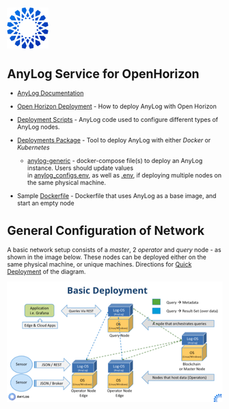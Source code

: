 ![AnyLog Logo](imgs/anylog_logo.png)
# AnyLog Service for  OpenHorizon  

* [AnyLog Documentation](https://github.com/AnyLog-co/documentation)

* [Open Horizon Deployment](Open%20Horizon.md) - How to deploy AnyLog with Open Horizon

* [Deployment Scripts](https://github.com/AnyLog-co/deployment-scripts) - AnyLog code used to configure different types 
of AnyLog nodes. 

* [Deployments Package](https://github.com/AnyLog-co/deployments) - Tool to deploy AnyLog with either _Docker_ or _Kubernetes_
  * [anylog-generic](anylog-generic/) - docker-compose file(s) to deploy an AnyLog instance. Users should update values  
  in [anylog_configs.env](anylog-generic/anylog_configs.env), as well as [.env](anylog-generic/.env), if deploying 
  multiple nodes on the same physical machine.
  
* Sample [Dockerfile](sample-docker/Dockerfile) - Dockerfile that uses AnyLog as a base image, and start an empty node


# General Configuration of Network

A basic network setup consists of a _master_, 2 _operator_  and _query_ node - as shown in the image below. These nodes 
can be deployed either on the same physical machine, or unique machines. Directions for [Quick Deployment](https://github.com/AnyLog-co/documentation/blob/master/deployments/Quick%20Deployment.md)
of the diagram. 

![Demo Diagram](imgs/deployment_diagram.png)

